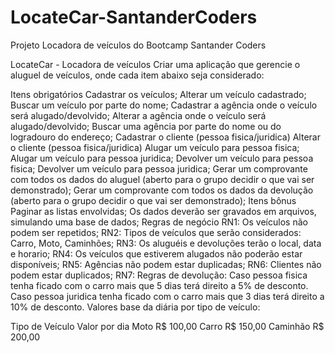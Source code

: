 # LocateCar-SantanderCoders
Projeto Locadora de veículos do Bootcamp Santander Coders

LocateCar - Locadora de veículos
Criar uma aplicação que gerencie o aluguel de veículos, onde cada item abaixo seja considerado:

Itens obrigatórios
Cadastrar os veículos;
Alterar um veículo cadastrado;
Buscar um veículo por parte do nome;
Cadastrar a agência onde o veículo será alugado/devolvido;
Alterar a agência onde o veículo será alugado/devolvido;
Buscar uma agência por parte do nome ou do logradouro do endereço;
Cadastrar o cliente (pessoa fisica/juridica)
Alterar o cliente (pessoa fisica/juridica)
Alugar um veículo para pessoa fisica;
Alugar um veículo para pessoa juridica;
Devolver um veículo para pessoa fisica;
Devolver um veículo para pessoa juridica;
Gerar um comprovante com todos os dados do aluguel (aberto para o grupo decidir o que vai ser demonstrado);
Gerar um comprovante com todos os dados da devolução (aberto para o grupo decidir o que vai ser demonstrado);
Itens bônus
Paginar as listas envolvidas;
Os dados deverão ser gravados em arquivos, simulando uma base de dados;
Regras de negócio
RN1: Os veículos não podem ser repetidos;
RN2: Tipos de veículos que serão considerados: Carro, Moto, Caminhões;
RN3: Os aluguéis e devoluções terão o local, data e horario;
RN4: Os veículos que estiverem alugados não poderão estar disponíveis;
RN5: Agências não podem estar duplicadas;
RN6: Clientes não podem estar duplicados;
RN7: Regras de devolução:
Caso pessoa fisica tenha ficado com o carro mais que 5 dias terá direito a 5% de desconto.
Caso pessoa juridica tenha ficado com o carro mais que 3 dias terá direito a 10% de desconto.
Valores base da diária por tipo de veículo:

Tipo de Veículo	Valor por dia
Moto	R$ 100,00
Carro	R$ 150,00
Caminhão	R$ 200,00
